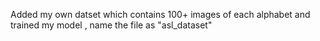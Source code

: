 Added my own datset which contains 100+ images of each alphabet and trained my model , name the file as "asl_dataset" 
